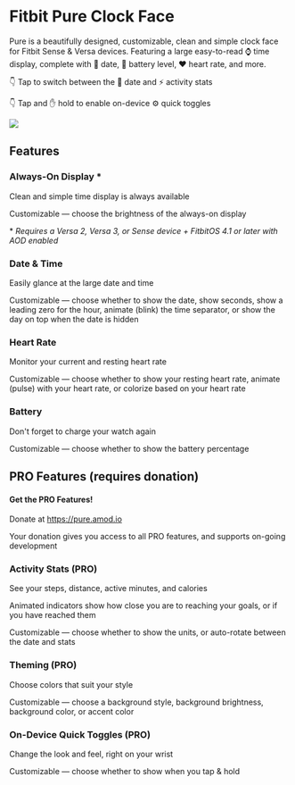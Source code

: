 # Fitbit Pure Clock Face

Pure is a beautifully designed, customizable, clean and simple clock face for Fitbit Sense & Versa devices. Featuring a large easy-to-read ⌚ time display, complete with 📅 date, 🔋 battery level, ❤ heart rate, and more.

👇 Tap to switch between the 📅 date and ⚡ activity stats

👇 Tap and ✋ hold to enable on-device ⚙ quick toggles

![](pure-with-chrome-small.png)

## Features

### Always-On Display \*

Clean and simple time display is always available

Customizable — choose the brightness of the always-on display

\* _Requires a Versa 2, Versa 3, or Sense device + FitbitOS 4.1 or later with AOD enabled_

### Date & Time

Easily glance at the large date and time

Customizable — choose whether to show the date, show seconds, show a leading zero for the hour, animate (blink) the time separator, or show the day on top when the date is hidden

### Heart Rate

Monitor your current and resting heart rate

Customizable — choose whether to show your resting heart rate, animate (pulse) with your heart rate, or colorize based on your heart rate

### Battery

Don't forget to charge your watch again

Customizable — choose whether to show the battery percentage

## PRO Features (requires donation)

#### Get the PRO Features!

Donate at https://pure.amod.io

Your donation gives you access to all PRO features, and supports on-going development

### Activity Stats (**PRO**)

See your steps, distance, active minutes, and calories

Animated indicators show how close you are to reaching your goals, or if you have reached them

Customizable — choose whether to show the units, or auto-rotate between the date and stats

### Theming (**PRO**)

Choose colors that suit your style

Customizable — choose a background style, background brightness, background color, or accent color

### On-Device Quick Toggles (**PRO**)

Change the look and feel, right on your wrist

Customizable — choose whether to show when you tap & hold
